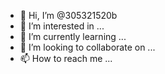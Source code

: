 - 👋 Hi, I’m @305321520b
- 👀 I’m interested in ...
- 🌱 I’m currently learning ...
- 💞️ I’m looking to collaborate on ...
- 📫 How to reach me ...

<!---
305321520b/305321520b is a ✨ special ✨ repository because its `README.md` (this file) appears on your GitHub profile.
You can click the Preview link to take a look at your changes.
--->
